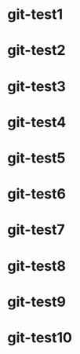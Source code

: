 # git-test1
# git-test2
# git-test3
# git-test4
# git-test5
# git-test6
# git-test7
# git-test8
# git-test9
# git-test10
